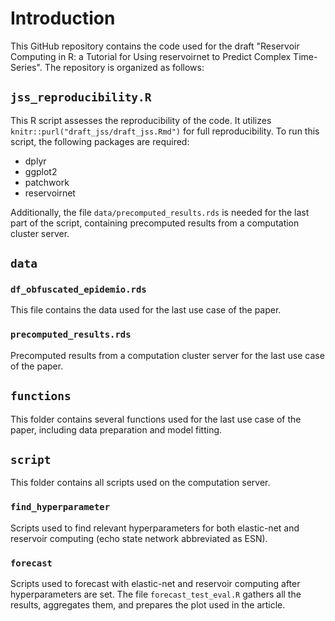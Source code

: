 # Introduction

This GitHub repository contains the code used for the draft "Reservoir Computing in R: a Tutorial for Using reservoirnet to Predict Complex Time-Series". The repository is organized as follows:

## `jss_reproducibility.R`

This R script assesses the reproducibility of the code. It utilizes `knitr::purl("draft_jss/draft_jss.Rmd")` for full reproducibility. To run this script, the following packages are required:
- dplyr
- ggplot2
- patchwork
- reservoirnet

Additionally, the file `data/precomputed_results.rds` is needed for the last part of the script, containing precomputed results from a computation cluster server.

## `data`

### `df_obfuscated_epidemio.rds`

This file contains the data used for the last use case of the paper.

### `precomputed_results.rds`

Precomputed results from a computation cluster server for the last use case of the paper.

## `functions`

This folder contains several functions used for the last use case of the paper, including data preparation and model fitting.

## `script`

This folder contains all scripts used on the computation server.

### `find_hyperparameter`

Scripts used to find relevant hyperparameters for both elastic-net and reservoir computing (echo state network abbreviated as ESN).

### `forecast`

Scripts used to forecast with elastic-net and reservoir computing after hyperparameters are set. The file `forecast_test_eval.R` gathers all the results, aggregates them, and prepares the plot used in the article.
